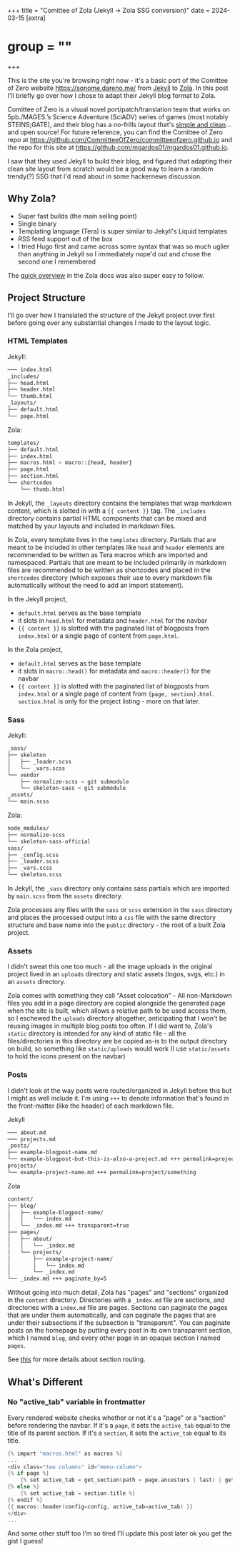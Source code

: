 +++
title = "Comittee of Zola (Jekyll -> Zola SSG conversion)"
date = 2024-03-15
[extra]
# group = ""
+++

This is the site you're browsing right now - it's a basic port of the Comittee of Zero website <https://sonome.dareno.me/> from [Jekyll](https://jekyllrb.com/) to [Zola](https://www.getzola.org/). In this post I'll briefly go over how I chose to adapt their Jekyll blog format to Zola. 

Comittee of Zero is a visual novel port/patch/translation team that works on 5pb./MAGES.’s Science Adventure (SciADV) series of games (most notably STEINS;GATE), and their blog has a no-frills layout that's [simple and clean](https://www.youtube.com/watch?v=B1nDzB1P8GM)... and open source! For future reference, you can find the Comittee of Zero repo at <https://github.com/CommitteeOfZero/committeeofzero.github.io> and the repo for this site at <https://github.com/mgardos01/mgardos01.github.io>. 

I saw that they used Jekyll to build their blog, and figured that adapting their clean site layout from scratch would be a good way to learn a random trendy(?) SSG that I'd read about in some hackernews discussion. 

## Why Zola? 
- Super fast builds (the main selling point)
- Single binary 
- Templating language (Tera) is super similar to Jekyll's Liquid templates
- RSS feed support out of the box
- I tried Hugo first and came across some syntax that was so much uglier than anything in Jekyll so I immediately nope'd out and chose the second one I remembered 

The [quick overview](https://www.getzola.org/documentation/getting-started/overview/#first-steps-with-zola) in the Zola docs was also super easy to follow. 

<!-- Quick disclaimer: I gutted most of the metadata out of the original files -->

## Project Structure 
I'll go over how I translated the structure of the Jekyll project over first before going over any substantial changes I made to the layout logic.

### HTML Templates 
Jekyll: 
```bash
─── index.html
_includes/
├── head.html
├── header.html
└── thumb.html
_layouts/
├── default.html
└── page.html
```

Zola: 
```bash
templates/
├── default.html
├── index.html
├── macros.html < macro::{head, header}
├── page.html
├── section.html
└── shortcodes
    └── thumb.html
```

In Jekyll, the ```_layouts``` directory contains the templates that wrap markdown content, which is slotted in with a ```{{ content }}``` tag. The ```_includes``` directory contains partial HTML components that can be mixed and matched by your layouts and included in markdown files. 

In Zola, every template lives in the ```templates``` directory. Partials that are meant to be included in other templates like ```head``` and ```header``` elements are recommended to be written as Tera macros which are imported and namespaced. Partials that are meant to be included primarily in markdown files are recommended to be written as shortcodes and placed in the ```shortcodes``` directory (which exposes their use to every markdown file automatically without the need to add an import statement). 

In the Jekyll project, 
- ```default.html``` serves as the base template
- it slots in  ```head.html``` for metadata and  ```header.html``` for the navbar
- ```{{ content }}``` is slotted with the paginated list of blogposts from ```index.html``` or a single page of content from ```page.html```. 

In the Zola project, 
- ```default.html``` serves as the base template
- it slots in  ```macro::head()``` for metadata and  ```macro::header()``` for the navbar
- ```{{ content }}``` is slotted with the paginated list of blogposts from ```index.html``` or a single page of content from ```{page, section}.html```. ```section.html``` is only for the project listing - more on that later.   

### Sass 
Jekyll: 
```bash
_sass/
├── skeleton
│   ├── _loader.scss
│   └── _vars.scss
└── vendor
    ├── normalize-scss < git submodule
    └── skeleton-sass < git submodule
_assets/
└── main.scss
```

Zola: 
```bash
node_modules/
├── normalize-scss
└── skeleton-sass-official
sass/
├── _config.scss
├── _loader.scss
├── _vars.scss
└── skeleton.scss
```

In Jekyll, the ```_sass``` directory only contains sass partials which are imported by ```main.scss``` from the ```assets``` directory. 

Zola processes any files with the ```sass``` or ```scss``` extension in the ```sass``` directory and places the processed output into a ```css``` file with the same directory structure and base name into the ```public``` directory - the root of a built Zola project. 

### Assets 

I didn't sweat this one too much - all the image uploads in the original project lived in an  ```uploads``` directory and static assets (logos, svgs, etc.) in an ```assets``` directory. 

Zola comes with something they call "Asset colocation" - All non-Markdown files you add in a page directory are copied alongside the generated page when the site is built, which allows a relative path to be used access them, so I eschewed the ```uploads``` directory altogether, anticipating that I won't be reusing images in multiple blog posts too often. If I did want to, Zola's ```static``` directory is intended for any kind of static file - all the files/directories in this directory are be copied as-is to the output directory on build, so something like ```static/uploads``` would work (I use ```static/assets``` to hold the icons present on the navbar)

### Posts 

I didn't look at the way posts were routed/organized in Jekyll before this but I might as well include it. I'm using ```+++``` to denote information that's found in the front-matter (like the header) of each markdown file. 

Jekyll
```bash
─── about.md
─── projects.md
_posts/
├── example-blogpost-name.md
└── example-blogpost-but-this-is-also-a-project.md +++ permalink=project/somethingsomething
projects/
└── example-project-name.md +++ permalink=project/something
```

Zola
```bash
content/
├── blog/
│   ├── example-blogpost-name/
│   │   └── index.md
│   └── _index.md +++ transparent=true
├── pages/
│   ├── about/
│   │   └── _index.md
│   └── projects/
│       ├── example-project-name/
│       │   └── index.md
│       └── _index.md
└── _index.md +++ paginate_by=5
```

Without going into much detail, Zola has "pages" and "sections" organized in the ```content``` directory. Directories with a ```_index.md``` file are sections, and directories with a ```index.md``` file are pages. Sections can paginate the pages that are under them automatically, and can paginate the pages that are under their subsections if the subsection is "transparent". You can paginate posts on the homepage by putting every post in its own transparent section, which I named ```blog```, and every other page in an opaque section I named ```pages```.

See [this](https://www.getzola.org/documentation/content/overview/) for more details about section routing.
## What's Different 

### No "active_tab" variable in frontmatter
Every rendered website checks whether or not it's a "page" or a "section" before rendering the navbar. If it's a ```page```, it sets the ```active_tab``` equal to the title of its parent section. If it's a ```section```, it sets the ```active_tab``` equal to its title.  
```c
{% import "macros.html" as macros %}
...
<div class="two columns" id="menu-column">
{% if page %}
    {% set active_tab = get_section(path = page.ancestors | last) | get(key="title") %}
{% else %}
    {% set active_tab = section.title %}
{% endif %}
{{ macros::header(config=config, active_tab=active_tab) }}
</div>
...
```

And some other stuff too I'm so tired I'll update this post later ok you get the gist I guess!
